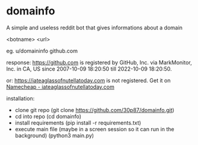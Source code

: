 # domainfo
A simple and useless reddit bot that gives informations about a domain

\<botname\> \<url\>

eg.
u/domaininfo github.com

response:
https://github.com is registered by GitHub, Inc. via MarkMonitor, Inc. in CA, US since 2007-10-09 18:20:50 till 2022-10-09 18:20:50.


or:
https://iateaglassofnutellatoday.com is not registered. Get it on [Namecheap - iateaglassofnutellatoday.com](https://www.namecheap.com/domains/registration/results/?domain=iateaglassofnutellatoday.com)



installation:
- clone git repo (git clone https://github.com/30p87/domainfo.git)
- cd into repo (cd domainfo)
- install requirements (pip install -r requirements.txt)
- execute main file (maybe in a screen session so it can run in the background) (python3 main.py)
